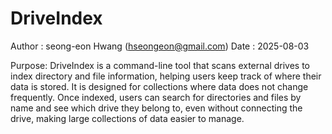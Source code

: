 # DriveIndex

Author : seong-eon Hwang (hseongeon@gmail.com)
Date   : 2025-08-03

Purpose:
    DriveIndex is a command-line tool that scans external drives to index directory
    and file information, helping users keep track of where their data is stored.
    It is designed for collections where data does not change frequently. Once indexed,
    users can search for directories and files by name and see which drive they
    belong to, even without connecting the drive, making large collections of data
    easier to manage.